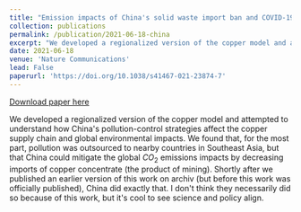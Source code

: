 ```yaml
---
title: "Emission impacts of China's solid waste import ban and COVID-19 in the copper supply chain"
collection: publications
permalink: /publication/2021-06-18-china
excerpt: "We developed a regionalized version of the copper model and attempted to understand how China's pollution-control strategies affect the copper supply chain and global environmental impacts. We found that, for the most part, pollution was outsourced to nearby countries in Southeast Asia, but that China could mitigate the global $CO_2$ emissions impacts by decreasing imports of copper concentrate (the product of mining). Shortly after we published an earlier version of this work on archiv (but before this work was officially published), China did exactly that."
date: 2021-06-18
venue: 'Nature Communications'
lead: False
paperurl: 'https://doi.org/10.1038/s41467-021-23874-7'
---
```


<a href='https://doi.org/10.1038/s41467-021-23874-7'>Download paper here</a>

We developed a regionalized version of the copper model and attempted to understand how China\'s pollution-control strategies affect the copper supply chain and global environmental impacts. We found that, for the most part, pollution was outsourced to nearby countries in Southeast Asia, but that China could mitigate the global $CO_2$ emissions impacts by decreasing imports of copper concentrate (the product of mining). Shortly after we published an earlier version of this work on archiv (but before this work was officially published), China did exactly that. I don't think they necessarily did so because of this work, but it's cool to see science and policy align.
